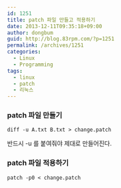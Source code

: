 ```yaml
---
id: 1251
title: patch 파일 만들고 적용하기
date: 2013-12-11T09:35:18+09:00
author: dongbum
guid: http://blog.83rpm.com/?p=1251
permalink: /archives/1251
categories:
  - Linux
  - Programming
tags:
  - linux
  - patch
  - 리눅스
---
```

### patch 파일 만들기

```
diff -u A.txt B.txt > change.patch
```

반드시 -u 를 붙여줘야 제대로 만들어진다.

### patch 파일 적용하기

```
patch -p0 < change.patch
```
